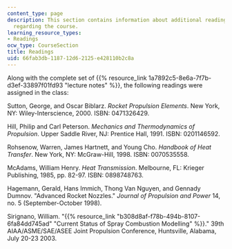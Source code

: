 ```yaml
---
content_type: page
description: This section contains information about additional reading materials
  regarding the course.
learning_resource_types:
- Readings
ocw_type: CourseSection
title: Readings
uid: 66fab3db-1187-12d6-2125-e428110b2c8a
---
```


Along with the complete set of {{% resource_link 1a7892c5-8e6a-7f7b-d3ef-33897f01fd93 "lecture notes" %}}, the following readings were assigned in the class:

Sutton, George, and Oscar Biblarz. _Rocket Propulsion Elements_. New York, NY: Wiley-Interscience, 2000. ISBN: 0471326429.

Hill, Philip and Carl Peterson. _Mechanics and Thermodynamics of Propulsion_. Upper Saddle River, NJ: Prentice Hall, 1991. ISBN: 0201146592.

Rohsenow, Warren, James Hartnett, and Young Cho. _Handbook of Heat Transfer_. New York, NY: McGraw-Hill, 1998. ISBN: 0070535558.

McAdams, William Henry. _Heat Transmission_. Melbourne, FL: Krieger Publishing, 1985, pp. 82-97. ISBN: 0898748763.

Hagemann, Gerald, Hans Immich, Thong Van Nguyen, and Gennady Dumnov. "Advanced Rocket Nozzles." _Journal of Propulsion and Power_ 14, no. 5 (September-October 1998).

Sirignano, William. "{{% resource_link "b308d8af-f78b-494b-8107-6fa84dd745ad" "Current Status of Spray Combustion Modelling" %}}." 39th AIAA/ASME/SAE/ASEE Joint Propulsion Conference, Huntsville, Alabama, July 20-23 2003.